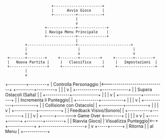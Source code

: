                          +----------------------+
                         |      Avvio Gioco     |
                         +----------+-----------+
                                    |
                                    v
                      +-------------+-------------+
                      | Naviga Menu Principale    |
                      +-------------+-------------+
                                    |
             +----------------------+------------------------+
             |                       |                        |
             v                       v                        v
     +-------+--------+     +--------+---------+     +--------+--------+
     |   Nuova Partita |     |   Classifica     |     |   Impostazioni  |
     +-----------------+     +------------------+     +-----------------+
             |
             v
   +---------+---------+
   | Controlla Personaggio |<-----------------------------+
   +---------+---------+                                  |
             |                                             |
             v                                             |
+------------+-------------+                              |
| Supera Ostacoli (Salta)  |                              |
+------------+-------------+                              |
             |                                             |
             v                                             |
 +-----------+-----------+                                |
 | Incrementa il Punteggio|                                |
 +-----------+-----------+                                |
             |                                             |
             v                                             |
 +-----------+-----------+                                |
 | Collisione con Ostacolo|                                |
 +-----------+-----------+                                |
             |                                             |
             v                                             |
 +-----------+-----------+                                |
 | Feedback Visivo/Sonoro|                                |
 +-----------+-----------+                                |
             |                                             |
             v                                             |
      +------+-------> Game Over <-------+                |
      |                                   |                |
      v                                   v                |
+-----+------+                    +--------+---------+     |
| Riavvia Gioco|                 | Visualizza Punteggio|<--+
+-------------+                 +----------------------+
      |
      v
+-----+------+
|  Ritorna   |
| al Menu    |
+------------+

